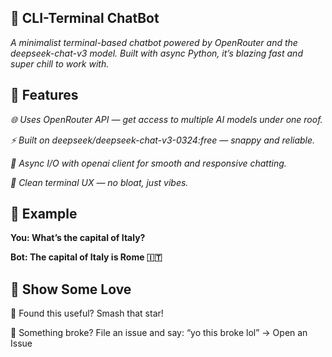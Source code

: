 ## 🤖 CLI-Terminal ChatBot
*A minimalist terminal-based chatbot powered by OpenRouter and the deepseek-chat-v3 model. Built with async Python, it’s blazing fast and super chill to work with.*

## 🚀 Features
*🌐 Uses OpenRouter API — get access to multiple AI models under one roof.*

*⚡ Built on deepseek/deepseek-chat-v3-0324:free — snappy and reliable.*

*🤝 Async I/O with openai client for smooth and responsive chatting.*

*🧼 Clean terminal UX — no bloat, just vibes.*

## 🎯 Example

**You: What’s the capital of Italy?**

**Bot: The capital of Italy is Rome 🇮🇹**

## 🙌 Show Some Love
💫 Found this useful? Smash that star!

🐞 Something broke? File an issue and say: “yo this broke lol” → Open an Issue
